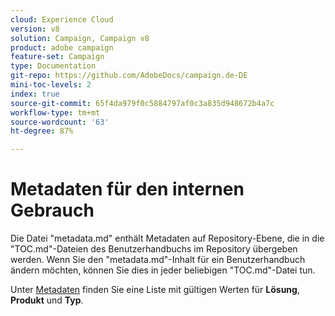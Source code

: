 ```yaml
---
cloud: Experience Cloud
version: v8
solution: Campaign, Campaign v8
product: adobe campaign
feature-set: Campaign
type: Documentation
git-repo: https://github.com/AdobeDocs/campaign.de-DE
mini-toc-levels: 2
index: true
source-git-commit: 65f4da979f0c5884797af0c3a835d948672b4a7c
workflow-type: tm+mt
source-wordcount: '63'
ht-degree: 87%

---
```



# Metadaten für den internen Gebrauch

Die Datei &quot;metadata.md&quot; enthält Metadaten auf Repository-Ebene, die in die &quot;TOC.md&quot;-Dateien des Benutzerhandbuchs im Repository übergeben werden. Wenn Sie den &quot;metadata.md&quot;-Inhalt für ein Benutzerhandbuch ändern möchten, können Sie dies in jeder beliebigen &quot;TOC.md&quot;-Datei tun.

Unter [Metadaten](https://experienceleague.adobe.com/docs/authoring-guide-exl/using/editing/user-guide-setup/metadata.html) finden Sie eine Liste mit gültigen Werten für **Lösung**, **Produkt** und **Typ**.
